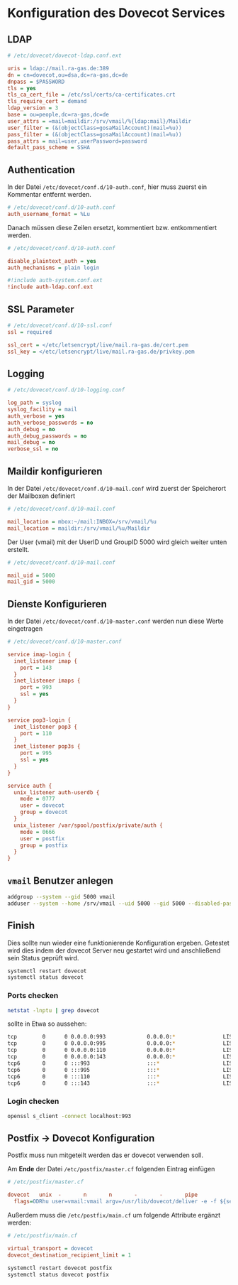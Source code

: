 # Konfiguration des Dovecot Services

## LDAP

```ini
# /etc/dovecot/dovecot-ldap.conf.ext

uris = ldap://mail.ra-gas.de:389
dn = cn=dovecot,ou=dsa,dc=ra-gas,dc=de
dnpass = $PASSWORD
tls = yes
tls_ca_cert_file = /etc/ssl/certs/ca-certificates.crt
tls_require_cert = demand
ldap_version = 3
base = ou=people,dc=ra-gas,dc=de
user_attrs = =mail=maildir:/srv/vmail/%{ldap:mail}/Maildir
user_filter = (&(objectClass=gosaMailAccount)(mail=%u))
pass_filter = (&(objectClass=gosaMailAccount)(mail=%u))
pass_attrs = mail=user,userPassword=password
default_pass_scheme = SSHA
```

## Authentication

In der Datei `/etc/dovecot/conf.d/10-auth.conf`, hier muss zuerst ein Kommentar entfernt werden.

```ini
# /etc/dovecot/conf.d/10-auth.conf
auth_username_format = %Lu
```

Danach müssen diese Zeilen ersetzt, kommentiert bzw. entkommentiert werden.

```ini
# /etc/dovecot/conf.d/10-auth.conf

disable_plaintext_auth = yes
auth_mechanisms = plain login

#!include auth-system.conf.ext
!include auth-ldap.conf.ext
```

## SSL Parameter

```ini
# /etc/dovecot/conf.d/10-ssl.conf
ssl = required

ssl_cert = </etc/letsencrypt/live/mail.ra-gas.de/cert.pem
ssl_key = </etc/letsencrypt/live/mail.ra-gas.de/privkey.pem
```

## Logging

```ini
# /etc/dovecot/conf.d/10-logging.conf

log_path = syslog
syslog_facility = mail
auth_verbose = yes
auth_verbose_passwords = no
auth_debug = no
auth_debug_passwords = no
mail_debug = no
verbose_ssl = no
```

## Maildir konfigurieren

In der Datei `/etc/dovecot/conf.d/10-mail.conf` wird zuerst der Speicherort der Mailboxen definiert

```ini
# /etc/dovecot/conf.d/10-mail.conf

mail_location = mbox:~/mail:INBOX=/srv/vmail/%u
mail_location = maildir:/srv/vmail/%u/Maildir
```

Der User (vmail) mit der UserID und GroupID 5000 wird gleich weiter unten erstellt.

```ini
# /etc/dovecot/conf.d/10-mail.conf

mail_uid = 5000
mail_gid = 5000
```

## Dienste Konfigurieren

In der Datei `/etc/dovecot/conf.d/10-master.conf` werden nun diese Werte eingetragen

```ini
# /etc/dovecot/conf.d/10-master.conf

service imap-login {
  inet_listener imap {
    port = 143
  }
  inet_listener imaps {
    port = 993
    ssl = yes
  }
}

service pop3-login {
  inet_listener pop3 {
    port = 110
  }
  inet_listener pop3s {
    port = 995
    ssl = yes
  }
}

service auth {
  unix_listener auth-userdb {
    mode = 0777
    user = dovecot
    group = dovecot
  }
  unix_listener /var/spool/postfix/private/auth {
    mode = 0666
    user = postfix
    group = postfix
  }
}
```

## `vmail` Benutzer anlegen

```bash
addgroup --system --gid 5000 vmail
adduser --system --home /srv/vmail --uid 5000 --gid 5000 --disabled-password --disabled-login vmail
```

## Finish

Dies sollte nun wieder eine funktionierende Konfiguration ergeben. Getestet wird dies indem der dovecot Server neu gestartet wird und anschließend sein Status geprüft wird.

```bash
systemctl restart dovecot
systemctl status dovecot
```


### Ports checken

```bash
netstat -lnptu | grep dovecot
```

sollte in Etwa so aussehen:

```bash
tcp        0      0 0.0.0.0:993             0.0.0.0:*               LISTEN      32439/dovecot
tcp        0      0 0.0.0.0:995             0.0.0.0:*               LISTEN      32439/dovecot
tcp        0      0 0.0.0.0:110             0.0.0.0:*               LISTEN      32439/dovecot
tcp        0      0 0.0.0.0:143             0.0.0.0:*               LISTEN      32439/dovecot
tcp6       0      0 :::993                  :::*                    LISTEN      32439/dovecot
tcp6       0      0 :::995                  :::*                    LISTEN      32439/dovecot
tcp6       0      0 :::110                  :::*                    LISTEN      32439/dovecot
tcp6       0      0 :::143                  :::*                    LISTEN      32439/dovecot
```

### Login checken

```bash
openssl s_client -connect localhost:993
```

## Postfix -> Dovecot Konfiguration

Postfix muss nun mitgeteilt werden das er dovecot verwenden soll.

Am **Ende** der Datei `/etc/postfix/master.cf` folgenden Eintrag einfügen

```ini
# /etc/postfix/master.cf

dovecot   unix  -       n       n       -       -       pipe
  flags=ODRhu user=vmail:vmail argv=/usr/lib/dovecot/deliver -e -f ${sender} -d ${recipient}
```

Außerdem muss die `/etc/postfix/main.cf` um folgende Attribute ergänzt werden:

```ini
# /etc/postfix/main.cf

virtual_transport = dovecot
dovecot_destination_recipient_limit = 1
```



```bash
systemctl restart dovecot postfix
systemctl status dovecot postfix
```
